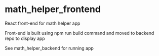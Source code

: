 # math_helper_frontend

React front-end for math helper app

Front-end is built using npm run build command and moved to backend repo to display app

See math_helper_backend for running app
